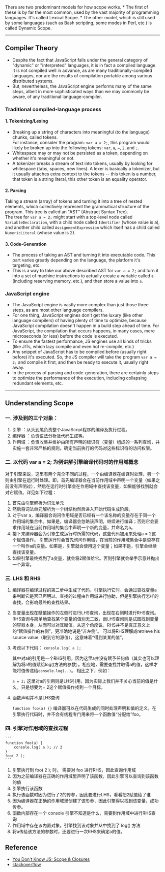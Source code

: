There are two predominant models for how scope works.
    * The first of these is by far the most common, used by the vast majority of programming languages. It's called Lexical Scope.
    * The other model, which is still used by some languages (such as Bash scripting, some modes in Perl, etc.) is called Dynamic Scope.


***
## Compiler Theory
* Despite the fact that JavaScript falls under the general category of "dynamic" or "interpreted" languages, it is in fact a compiled language. It is not compiled well in advance, as are many traditionally-compiled languages, nor are the results of compilation portable among various distributed systems.
* But, nevertheless, the JavaScript engine performs many of the same steps, albeit in more sophisticated ways than we may commonly be aware, of any traditional language-compiler.


### Traditional compiled-language process

#### 1. Tokenizing/Lexing
* Breaking up a string of characters into meaningful (to the language) chunks, called tokens.  
For instance, consider the program: `var a = 2;`, this program would likely be
broken up into the following tokens: `var`, `a`, `=`, `2`, and `;`.
* Whitespace may or may not be persisted as a token, depending on whether it's meaningful or not.  
* A tokenizer breaks a stream of text into tokens, usually by looking for whitespace (tabs, spaces, new lines). A lexer is basically a tokenizer, but it usually attaches extra context to the tokens -- this token is a number, that token is a string literal, this other token is an equality operator.

#### 2. Parsing
Taking a stream (array) of tokens and turning it into a tree of nested elements, which collectively represent the grammatical structure of the program. This tree
is called an "AST" (Abstract Syntax Tree).  
The tree for `var a = 2;` might start with a top-level node called `VariableDeclaration`, with a child node called `Identifier` (whose value is a),
and another child called `AssignmentExpression` which itself has a child called `NumericLiteral` (whose value is 2).

#### 3. Code-Generation
* The process of taking an AST and turning it into executable code. This part varies greatly depending on the language, the platform it's targeting, etc.
* This is a way to take our above described AST for `var a = 2;` and turn it into
a set of machine instructions to actually create a variable called `a` (including reserving memory, etc.), and then store a value into `a`.


###  JavaScript engine
* The JavaScript engine is vastly more complex than just those three steps, as are most other language compilers.
* For one thing, JavaScript engines don't get the luxury (like other language compilers) of having plenty of time to optimize, because JavaScript compilation doesn't happen in a build step ahead of time. For JavaScript, the compilation that occurs happens, in many cases, mere microseconds (or less) before the code is executed.
* To ensure the fastest performance, JS engines use all kinds of tricks (like JITs, which lazy compile and even hot re-compile, etc.)
* Any snippet of JavaScript has to be compiled before (usually right before) it's executed. So, the JS compiler will take the program `var a = 2;` and compile it first, and then be ready to execute it, usually right away.
* In the process of parsing and code-generation, there are certainly steps to optimize the performance of the execution, including collapsing redundant elements, etc.



***
## Understanding Scope

### 一. 涉及到的三个对象：
1. 引擎 ：从头到尾负责整个JavaScript程序的编译及执行过程。
2. 编译器 ：负责语法分析及代码生成等。
3. 作用域 ：负责收集并维护由所有声明的标识符（变量）组成的一系列查询，并实施一套非常严格的规则，确定当前执行的代码对这些标识符的访问权限。

### 二. 以代码 var a = 2; 为例讲解引擎编译代码时的作用域概念
对于引擎来说，这里有两个完全不同的过程，一个由编译器在编译时处理，另一个则由引擎在运行时处理。即，首先编译器会在当前作用域中声明一个变量（如果之前没有声明过），然后在运行时引擎会在作用域中查找该变量，如果能够找到就会对它赋值。详见如下过程：
1. 首先由引擎解析为词法单元
2. 然后将词法单元解析为一个树结构然后进入开始代码生成阶段。
3. 对于var a，编译器会询问作用域是否已经有一个该名称的变量存在于同一个作用域的集合中。如果是，编译器会忽略该声明，继续进行编译；否则它会要求作用域在当前作用域的集合中声明一个新的变量，并命名为a。
4. 接下来编译器会为引擎生成运行时所需的代码，这些代码被用来处理a = 2这个赋值操作。
引擎运行时会首先询问作用域，在当前的作用域集合中是否存在一个叫作a的变量。如果是，引擎就会使用这个变量；如果不是，引擎会继续查找该变量。
5. 如果引擎最终找到了a变量，就会将2赋值给它。否则引擎就会举手示意并抛出一个异常。

### 三. LHS 和 RHS
1. 编译器在编译过程的第二步中生成了代码，引擎执行它时，会通过查找变量a来判断它是否已声明过。查找的过程由作用域进行协助，但是引擎执行怎样的查找，会影响最终的查找结果。
2. 当变量出现在赋值操作的左侧时进行LHS查询，出现在右侧时进行RHS查询。
    RHS查询与简单地查找某个变量的值别无二致，而LHS查询则是试图找到变量的容器本身，从而可以对其赋值。从这个角度说，RHS并不是真正意义上的“赋值操作的右侧”，更准确地说是“非左侧”。
    可以将RHS理解成retrieve his source value（取到它的源值），这意味着“得到某某的值”。
3. 考虑以下代码：
    ```console.log( a );```

    其中对a的引用是一个RHS引用，因为这里a并没有赋予任何值（其实也可以理解为将a的值赋给log()方法的参数）。相应地，需要查找并取得a的值，这样才能将值传递给`console.log(..)`。
    相比之下，例如：  

    ```a = 2;```
    这里对a的引用则是LHS引用，因为实际上我们并不关心当前的值是什么，只是想要为= 2这个赋值操作找到一个目标。
4. 函数声明并不是LHS查询  

    ```function foo(a) {}```
    编译器可以在代码生成的同时处理声明和值的定义。在引擎执行代码时，并不会有线程专门用来将一个函数值“分配给”foo。


### 四. 引擎对作用域的查找过程
    ```
    function foo(a) {
        console.log( a ); // 2
    }
    foo( 2 );
    ```
1. 引擎执行到 foo( 2 ); 时， 需要对 foo 进行RHS，因此查询作用域
2. 因为之前编译器在正确的作用域里声明了该函数，因此引擎可以查询到该函数的值
3. 引擎执行该函数
4. 执行该函数时因为进行了2的传参，因此要进行LHS，看看把2赋值给了谁
5. 因为编译器在正确的作用域里创建了该形参，因此引擎得以找到该变量，成功传参。
6. 函数内部存在一个 console 引擎不知道是什么，需要到作用域中进行RHS查询
7. 作用域中存在该内置对象，引擎找到该对象并从中找到了 log() 方法
8. 将a传给该方法的参数时，还要进行一次RHS来确定a的值。

## Reference
* [You Don't Know JS: Scope & Closures](https://github.com/getify/You-Dont-Know-JS/blob/master/scope%20%26%20closures/ch1.md)
* [stackoverflow](https://stackoverflow.com/questions/380455/looking-for-a-clear-definition-of-what-a-tokenizer-parser-and-lexers-are)
